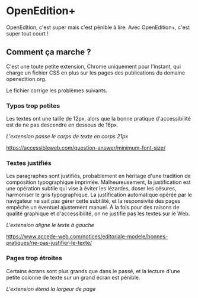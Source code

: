 # OpenEdition+

OpenEdition, c'est super mais c'est pénible à lire. 
Avec OpenEdition+, c'est super tout court !

## Comment ça marche ? 

C'est une toute petite extension, Chrome uniquement pour l'instant, qui charge un fichier CSS en plus sur les pages des publications du domaine openedition.org.

Le fichier corrige les problèmes suivants.

### Typos trop petites

Les textes ont une taille de 12px, alors que la bonne pratique d'accessibilité est de ne pas descendre en dessous de 16px. 

*L'extension passe le corps de texte en corps 21px*

https://accessibleweb.com/question-answer/minimum-font-size/

### Textes justifiés

Les paragraphes sont justifiés, probablement en héritage d'une tradition de composition typographique imprimée. Malheureusement, la justification est une opération subtile qui vise à éviter les lézardes, doser les césures, harmoniser le gris typographique. La justification automatique opérée par le navigateur ne sait pas gérer cette subtilité, et la responsivité des pages empêche un éventuel ajustement manuel. À la fois pour des raisons de qualité graphique et d'accessibilité, on ne justifie pas les textes sur le Web. 

*L'extension aligne le texte à gauche*

https://www.accede-web.com/notices/editoriale-modele/bonnes-pratiques/ne-pas-justifier-le-texte/

### Pages trop étroites

Certains écrans sont plus grands que dans le passé, et la lecture d'une petite colonne de texte sur un grand écran est pénible.

*L'extension étend la largeur de page*